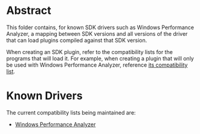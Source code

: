 # Abstract
This folder contains, for known SDK drivers such as Windows Performance Analyzer, a mapping between SDK versions and all versions of the driver that can load plugins compiled against that SDK version.

When creating an SDK plugin, refer to the compatibility lists for the programs that will load it. For example, when creating a plugin that will only be used with Windows Performance Analyzer, reference [its compatibility list](./WPA.md).

# Known Drivers

The current compatibility lists being maintained are:
- [Windows Performance Analyzer](./WPA.md)